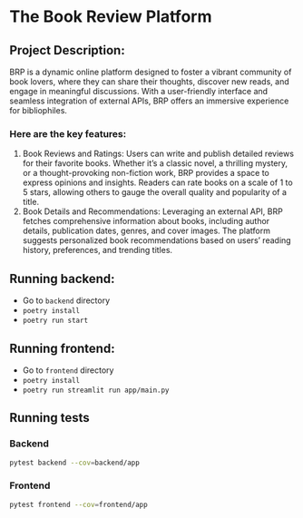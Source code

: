 # The Book Review Platform

## Project Description:
BRP is a dynamic online platform designed to foster a vibrant community of book lovers, where they can share their thoughts, discover new reads, and engage in meaningful discussions. With a user-friendly  interface and  seamless  integration  of  external  APIs, BRP offers  an  immersive experience for bibliophiles.

### Here are the key features:
1. Book Reviews and Ratings: Users can write and publish detailed reviews for their favorite books. Whether it’s a classic novel, a thrilling mystery, or a thought-provoking non-fiction work, BRP provides a space to express opinions and insights. Readers can rate books on a scale of 1 to 5 stars, allowing others to gauge the overall quality and popularity of a title.
2. Book Details and Recommendations: Leveraging an external API, BRP fetches comprehensive information about books, including author details, publication dates, genres, and cover images. The  platform  suggests  personalized  book  recommendations  based  on  users’ reading history, preferences, and trending titles.

## Running backend:

- Go to `backend` directory
- `poetry install`
- `poetry run start`

## Running frontend:

- Go to `frontend` directory
- `poetry install`
- `poetry run streamlit run app/main.py`

## Running tests

### Backend

```bash
pytest backend --cov=backend/app
```

### Frontend

```bash
pytest frontend --cov=frontend/app
```